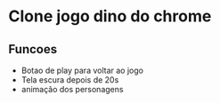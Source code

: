# Clone jogo dino do chrome

## Funcoes
  - Botao de play para voltar ao jogo
  - Tela escura depois de 20s
  - animação dos personagens 
